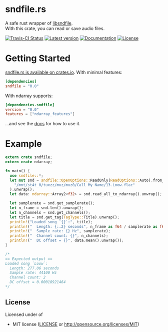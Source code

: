 sndfile.rs
==============

A safe rust wrapper of [libsndfile](http://www.mega-nerd.com/libsndfile/).  
With this crate, you can read or save audio files.

[![Travis-CI Status](https://travis-ci.org/Xeiron/sndfile.rs.svg?branch=master)](https://travis-ci.org/Xeiron/sndfile.rs)
[![Latest version](https://img.shields.io/crates/v/sndfile.svg)](https://crates.io/crates/sndfile)
[![Documentation](https://docs.rs/sndfile/badge.svg)](https://docs.rs/sndfile)
[![License](https://img.shields.io/crates/l/sndfile.svg)](https://github.com/Xeiron/sndfile.rs#license)

# Getting Started

[sndfile.rs is available on crates.io](https://crates.io/crates/sndfile).
With minimal features:
````toml
[dependencies]
sndfile = "0.0"
````

With ndarray supports:
````toml
[dependencies.sndfile]
version = "0.0"
features = ["ndarray_features"]
````

...and see the [docs](https://docs.rs/sndfile) for how to use it.

# Example

```rust
extern crate sndfile;
extern crate ndarray;

fn main() {
  use sndfile::*;
  let mut snd = sndfile::OpenOptions::ReadOnly(ReadOptions::Auto).from_path(
    "/mnt/st4t_0/tuxzz/muz/muz0/Call My Name/13.Loow.flac"
  ).unwrap();
  let data: ndarray::Array2<f32> = snd.read_all_to_ndarray().unwrap();

  let samplerate = snd.get_samplerate();
  let n_frame = snd.len().unwrap();
  let n_channels = snd.get_channels();
  let title = snd.get_tag(TagType::Title).unwrap();
  println!("Loaded song `{}`:", title);
  println!("  Length: {:.2} seconds", n_frame as f64 / samplerate as f64);
  println!("  Sample rate: {} Hz", samplerate);
  println!("  Channel count: {}", n_channels);
  println!("  DC offset = {}", data.mean().unwrap());
}

/*
== Expected output ==
Loaded song `Loow`:
  Length: 277.06 seconds
  Sample rate: 44100 Hz
  Channel count: 2
  DC offset = 0.00018921464
*/
```

## License

Licensed under of
 * MIT license ([LICENSE](LICENSE) or http://opensource.org/licenses/MIT)
